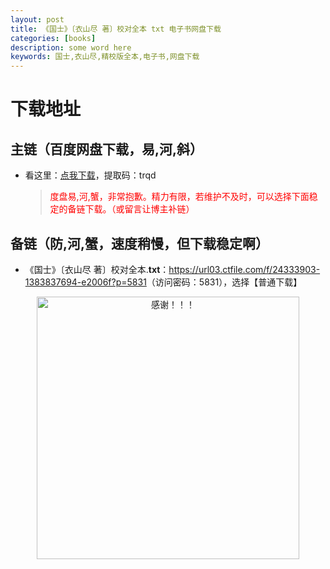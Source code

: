 ```yaml
---
layout: post
title: 《国士》〔衣山尽 著〕校对全本 txt 电子书网盘下载
categories: [books]
description: some word here
keywords: 国士,衣山尽,精校版全本,电子书,网盘下载
---
```


# 下载地址

## 主链（百度网盘下载，易,河,斜）

- 看这里：[点我下载](https://pan.baidu.com/s/1iMXUbSbtZQZjDcqDmnWUyw?pwd=trqd)，提取码：trqd

  > <p style="color:red" >度盘易,河,蟹，非常抱歉。精力有限，若维护不及时，可以选择下面稳定的备链下载。（或留言让博主补链）</p>

## 备链（防,河,蟹，速度稍慢，但下载稳定啊）

- 《国士》〔衣山尽 著〕校对全本.**txt**：<https://url03.ctfile.com/f/24333903-1383837694-e2006f?p=5831>（访问密码：5831），选择【普通下载】

<div align="center"><img src="https://pic.imgdb.cn/item/6707df6bd29ded1a8ce37031.gif" alt="感谢！！！" width="420px" height="auto"/></div>
